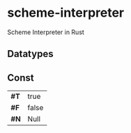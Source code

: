 # scheme-interpreter

Scheme Interpreter in Rust

## Datatypes

## Const

|     |       |
| --- | ----- |
| **#T** | true |
| **#F** | false |
| **#N** | Null |
